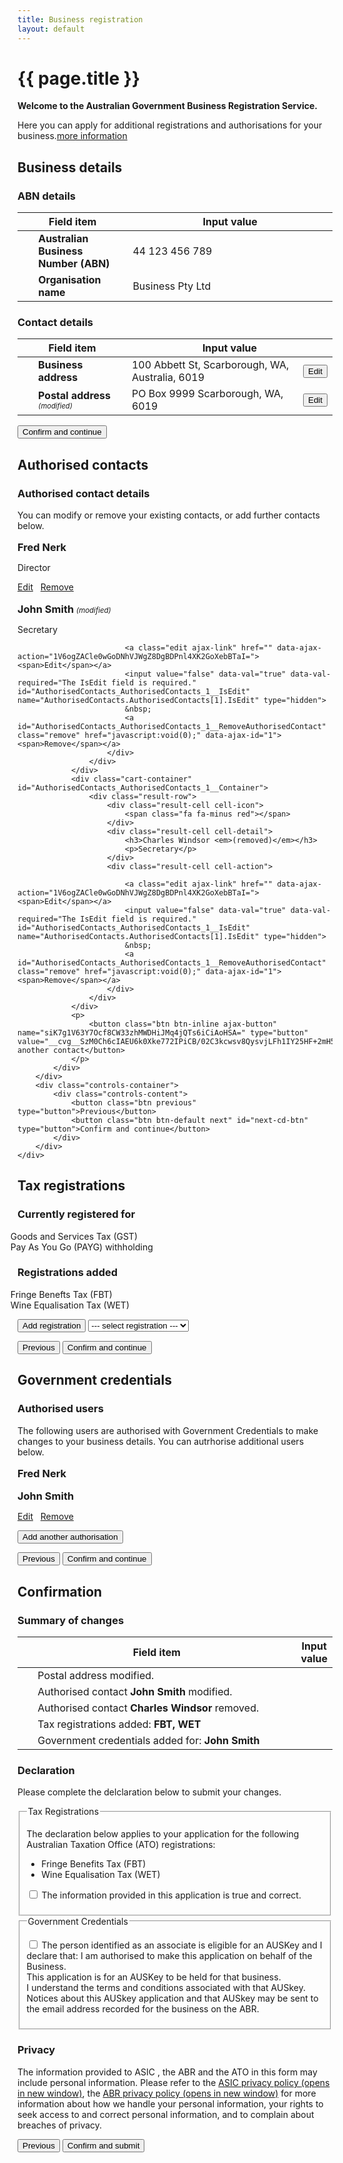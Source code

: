 ```yaml
---
title: Business registration
layout: default
---
```

<style>
	.result-cell h3 {
		margin: 1em 0 0 0;
	}
	
	h3 em, td em {
		font-weight: normal;
		font-size: 70%;
	}
	
	.cell-icon {
		text-align: center;
	}
	
	.cell-icon img {
		padding: inherit;
	}
	
	.orange {
		color: #ef5a28;
	}
	.red {
		color: #ef0000;
	}
	.green {
		color: #009900;
	}
	.cell-icon span.fa {
		font-size: 1.5em;
		vertical-align: middle;
	}
	
	.cell-icon span.fa-check-circle {
		font-size: 1.8em;
	}
	
	table tr td span.fa {
		font-size: 150%;
	}
	
	.bold {
		font-weight: bold;
	}
	
</style>
<h1 id="heading" tabindex="-1">{{ page.title }}</h1>
<p class="intro"><strong>Welcome to the Australian Government Business Registration Service.</strong></p>
<p>Here you can apply for additional registrations and authorisations for your business.<a class="cd-btn help" href="#"><span>more information</span></a></p>
<div id="business-details" class="sub-section-container sub-section-open">
	<h2>Business details</h2>
	<div class="sub-section-content">
		<h3 class="larger">ABN details</h3>
		<table id="abn-details">
			<thead class="visuallyhidden">
				<tr>
					<th colspan="2">Field item</th>
					<th>Input value</th>
				</tr>
			</thead>
			<tbody>
				<tr>
					<td width="5%">&nbsp;</td>
					<td width="30%" class="field-name bold">Australian Business Number (ABN)</td>
					<td width="65%" class="input-value">44 123 456 789</td>
				</tr>
				<tr>
					<td>&nbsp;</td>
					<td class="field-name bold">Organisation name</td>
					<td class="input-value">Business Pty Ltd</td>
				</tr>
			</tbody>
		</table>
		<h3 class="larger">Contact details</h3>
		<table id="contact-details">
			<thead class="visuallyhidden">
				<tr>
					<th colspan="2">Field item</th>
					<th colspan="2">Input value</th>
				</tr>
			</thead>
			<tbody>
				<tr>
					<td width="5%">&nbsp;</td>
					<td width="30%" class="field-name bold">Business address</td>
					<td width="55%" class="input-value">100 Abbett St, Scarborough, WA, Australia, 6019</td>
					<td width="10%"><button type="button" class="btn btn-default ico-edit" data-changepath="/registration/businessdetails?appId=1029&amp;s=1">Edit</button></td>
				</tr>
				<tr>
					<td><span class="fa fa-pencil orange"></span></td>
					<td class="field-name bold">Postal address <em>(modified)</em></td>
					<td class="input-value">PO Box 9999 Scarborough, WA, 6019</td>
					<td><button type="button" class="btn btn-default ico-edit" data-changepath="/registration/businessdetails?appId=1029&amp;s=1">Edit</button></td>
				</tr>
			</tbody>
		</table>
		<div class="controls-container">
			<div class="controls-content">
				<button class="btn btn-default next" id="next-cd-btn" type="button">Confirm and continue</button>
			</div>
		</div>
	</div>
</div>
<div id="business-details" class="sub-section-container">
	<h2>Authorised contacts</h2>
	<div class="sub-section-content">
		<div class="sub-section-content">
			<h3 class="larger">Authorised contact details</h3>
			<p>You can modify or remove your existing contacts, or add further contacts below.</p>
			<div id="AuthorisedContacts_AuthorisedContacts">
				<div class="cart-container" id="AuthorisedContacts_AuthorisedContacts_0__Container">
					<div class="result-row">
						<div class="result-cell cell-icon">
							<span class="fa fa-check-circle green"></span>
						</div>
						<div class="result-cell cell-detail">
							<h3>Fred Nerk</h3>
							<p>Director</p>
						</div>
						<div class="result-cell cell-action">
							<a class="edit ajax-link" href="" data-ajax-action="1V6ogZACle0wGoDNhVJWgZ8DgBDPnl4XK2GoXebBTaI="><span>Edit</span></a>
							<input value="false" data-val="true" data-val-required="The IsEdit field is required." id="AuthorisedContacts_AuthorisedContacts_0__IsEdit" name="AuthorisedContacts.AuthorisedContacts[0].IsEdit" type="hidden">
							&nbsp;
							<a id="AuthorisedContacts_AuthorisedContacts_0__RemoveAuthorisedContact" class="remove" href="javascript:void(0);" data-ajax-id="0"><span>Remove</span></a>
						</div>
					</div>
				</div>
				<div class="cart-container" id="AuthorisedContacts_AuthorisedContacts_1__Container">
					<div class="result-row">
						<div class="result-cell cell-icon">
							<span class="fa fa-pencil orange"></span>
						</div>
						<div class="result-cell cell-detail">
							<h3>John Smith <em>(modified)</em></h3>
							<p>Secretary</p>
						</div>
						<div class="result-cell cell-action">

							<a class="edit ajax-link" href="" data-ajax-action="1V6ogZACle0wGoDNhVJWgZ8DgBDPnl4XK2GoXebBTaI="><span>Edit</span></a>
							<input value="false" data-val="true" data-val-required="The IsEdit field is required." id="AuthorisedContacts_AuthorisedContacts_1__IsEdit" name="AuthorisedContacts.AuthorisedContacts[1].IsEdit" type="hidden">
							&nbsp;
							<a id="AuthorisedContacts_AuthorisedContacts_1__RemoveAuthorisedContact" class="remove" href="javascript:void(0);" data-ajax-id="1"><span>Remove</span></a>
						</div>
					</div>
				</div>
				<div class="cart-container" id="AuthorisedContacts_AuthorisedContacts_1__Container">
					<div class="result-row">
						<div class="result-cell cell-icon">
							<span class="fa fa-minus red"></span>
						</div>
						<div class="result-cell cell-detail">
							<h3>Charles Windsor <em>(removed)</em></h3>
							<p>Secretary</p>
						</div>
						<div class="result-cell cell-action">

							<a class="edit ajax-link" href="" data-ajax-action="1V6ogZACle0wGoDNhVJWgZ8DgBDPnl4XK2GoXebBTaI="><span>Edit</span></a>
							<input value="false" data-val="true" data-val-required="The IsEdit field is required." id="AuthorisedContacts_AuthorisedContacts_1__IsEdit" name="AuthorisedContacts.AuthorisedContacts[1].IsEdit" type="hidden">
							&nbsp;
							<a id="AuthorisedContacts_AuthorisedContacts_1__RemoveAuthorisedContact" class="remove" href="javascript:void(0);" data-ajax-id="1"><span>Remove</span></a>
						</div>
					</div>
				</div>
				<p>
					<button class="btn btn-inline ajax-button" name="siK7g1V63Y7Ocf8CW33zhMWDHiJMq4jQTs6iCiAoHSA=" type="button" value="__cvg__SzM0Ch6cIAEU6k0Xke772IPiCB/02C3kcwsv8QysvjLFh1IY25HF+2mH5Y2atCnz">Add another contact</button>
				</p>
			</div>
		</div>
		<div class="controls-container">
			<div class="controls-content">
				<button class="btn previous" type="button">Previous</button>
				<button class="btn btn-default next" id="next-cd-btn" type="button">Confirm and continue</button>
			</div>
		</div>
	</div>
</div>
<div id="business-details" class="sub-section-container">
	<h2>Tax registrations</h2>
	<div class="sub-section-content">
		<h3>Currently registered for</h3>
		<ul style="list-style: none; margin-left: -40px">
			<li><span class="fa fa-check green" style="font-size:150%; margin-right: 5px"></span> Goods and Services Tax (GST)</li>
			<li><span class="fa fa-check green" style="font-size:150%; margin-right: 5px"></span> Pay As You Go (PAYG) withholding</li>
		</ul>
		<h3>Registrations added</h3>
		<ul style="list-style: none; margin-left: -40px">
			<li><span class="fa fa-plus orange" style="font-size:150%; margin-right: 5px"></span> Fringe Benefts Tax (FBT)</li>
			<li><span class="fa fa-plus orange" style="font-size:150%; margin-right: 5px"></span> Wine Equalisation Tax (WET)</li>
		</ul>
		<p>
			<button class="btn btn-inline ajax-button" name="siK7g1V63Y7Ocf8CW33zhMWDHiJMq4jQTs6iCiAoHSA=" type="button" value="__cvg__SzM0Ch6cIAEU6k0Xke772IPiCB/02C3kcwsv8QysvjLFh1IY25HF+2mH5Y2atCnz">Add registration</button>
			<select>
				<option>--- select registration ---</option>
				<option>Luxury Car Tax (LCT)</option>
				<option>Fuel Tax Credits (FTC)</option>
			</select>
		</p>
		<div class="controls-container">
			<div class="controls-content">
				<button class="btn previous" type="button">Previous</button>
				<button class="btn btn-default next" id="next-cd-btn" type="button">Confirm and continue</button>
			</div>
		</div>
	</div>
</div>
<div id="business-details" class="sub-section-container">
	<h2>Government credentials</h2>
	<div class="sub-section-content">
		<h3 class="larger">Authorised users</h3>
		<p>The following users are authorised with Government Credentials to make changes to your business details. You can autrhorise additional users below.</p> 
		<div id="AuthorisedContacts_AuthorisedContacts">
			<div class="cart-container" id="AuthorisedContacts_AuthorisedContacts_0__Container">
				<div class="result-row">
					<div class="result-cell cell-icon">
						<span class="fa fa-check-circle green"></span>
					</div>
					<div class="result-cell cell-detail">
						<h3>Fred Nerk</h3>
						<p></p>
					</div>
					<div class="result-cell cell-action">
					</div>
				</div>
			</div>
			<div class="cart-container" id="AuthorisedContacts_AuthorisedContacts_1__Container">
				<div class="result-row">
					<div class="result-cell cell-icon">
						<span class="fa fa-plus orange"></span>
					</div>
					<div class="result-cell cell-detail">
						<h3>John Smith</h3>
						<p></p>
					</div>
					<div class="result-cell cell-action">
						<a class="edit ajax-link" href="" data-ajax-action="1V6ogZACle0wGoDNhVJWgZ8DgBDPnl4XK2GoXebBTaI="><span>Edit</span></a>
						<input value="false" data-val="true" data-val-required="The IsEdit field is required." id="AuthorisedContacts_AuthorisedContacts_1__IsEdit" name="AuthorisedContacts.AuthorisedContacts[1].IsEdit" type="hidden">
							&nbsp;
						<a id="AuthorisedContacts_AuthorisedContacts_1__RemoveAuthorisedContact" class="remove" href="javascript:void(0);" data-ajax-id="1"><span>Remove</span></a>
					</div>
				</div>
			</div>
			<p>
				<button class="btn btn-inline ajax-button" name="siK7g1V63Y7Ocf8CW33zhMWDHiJMq4jQTs6iCiAoHSA=" type="button" value="__cvg__SzM0Ch6cIAEU6k0Xke772IPiCB/02C3kcwsv8QysvjLFh1IY25HF+2mH5Y2atCnz">Add another authorisation</button>
			</p>
		</div>
		<div class="controls-container">
			<div class="controls-content">
				<button class="btn previous" type="button">Previous</button>
				<button class="btn btn-default next" id="next-cd-btn" type="button">Confirm and continue</button>
			</div>
		</div>
	</div>
</div>
<div id="business-details" class="sub-section-container">
	<h2>Confirmation</h2>
	<div class="sub-section-content">
		<h3>Summary of changes</h3>
		<table id="abn-details">
			<thead class="visuallyhidden">
				<tr>
					<th colspan="2">Field item</th>
					<th>Input value</th>
				</tr>
			</thead>
			<tbody>
				<tr>
					<td width="5%"><span class="fa fa-pencil orange"></span></td>
					<td width="90%" class="field-name">Postal address modified.</td>
				</tr>
				<tr>
					<td width="5%"><span class="fa fa-pencil orange"></span></td>
					<td width="90%" class="field-name">Authorised contact <strong>John Smith</strong> modified.</td>
				</tr>
				<tr>
					<td width="5%"><span class="fa fa-minus red"></span></td>
					<td width="90%" class="field-name">Authorised contact <strong>Charles Windsor</strong> removed.</td>
				</tr>
				<tr>
					<td width="5%"><span class="fa fa-plus orange"></span></td>
					<td width="90%" class="field-name">Tax registrations added: <strong>FBT, WET</strong></td>
				</tr>
				<tr>
					<td width="5%"><span class="fa fa-plus orange"></span></td>
					<td width="90%" class="field-name">Government credentials added for: <strong>John Smith</strong></td>
				</tr>
			</tbody>
		</table>
		<h3 class="larger">Declaration</h3>
		<p>Please complete the delclaration below to submit your changes.</p>
		<div id="ajax-container-for-declaration">
			<div class="declaration-wrapper margin-top-075">
				<div id="declaration-text" class="grid-row">
                    <fieldset class="custom-controls">
						<legend class="larger no-padding">Tax Registrations</legend>
						<p>The declaration below applies to your application for the following Australian Taxation Office (ATO) registrations:</p>
						<ul>
							<li>Fringe Benefits Tax (FBT)</li>
							<li>Wine Equalisation Tax (WET)</li>
						</ul>
						<p>
							<input data-val="true" data-val-required="The ATOTrueAndCorrectCheckBox field is required." id="ATOTrueAndCorrectCheckBox" name="ATOTrueAndCorrectCheckBox" type="checkbox" value="true"><input name="ATOTrueAndCorrectCheckBox" type="hidden" value="false">
							<label id="ato-trueandcorrect-check" for="ATOTrueAndCorrectCheckBox">The information provided in this application is true and correct. </label>
						</p>
					</fieldset>
                    <fieldset class="custom-controls">
						<legend class="larger no-padding">Government Credentials</legend>
						<p>
							<input data-val="true" data-val-required="The AUSKeyCheckBox field is required." id="AUSKeyCheckBox" name="AUSKeyCheckBox" type="checkbox" value="true"><input name="AUSKeyCheckBox" type="hidden" value="false">
							<label id="ato-auskey-check" for="AUSKeyCheckBox">The person identified as an associate is eligible for an AUSKey and I declare that:
							<span class="dot-point">I am authorised to make this application on behalf of the Business.</span><br>
							<span class="dot-point">This application is for an AUSKey to be held for that business.</span><br>
							<span class="dot-point">I understand the terms and conditions associated with that AUSkey.</span><br>
							<span class="dot-point">Notices about this AUSkey application and that AUSkey may be sent to the email address recorded for the business on the ABR.</span> </label>
						</p>
					</fieldset>
				</div>
				<div class="grid-row">
					<h3>Privacy</h3>
					<p>The information provided to ASIC <span class="addition">, the ABR and the ATO</span> in this form may include personal information. Please refer to the <a href="http://www.asic.gov.au/privacy" target="_blank">ASIC privacy policy <span class="visuallyhidden">(opens in new window)</span></a>, the <a href="https://abr.gov.au/General-information/Privacy/Privacy---abr-gov-au-website" target="_blank">ABR privacy policy <span class="visuallyhidden">(opens in new window)</span></a> for more information about how we handle your personal information, your rights to seek access to and correct personal information, and to complain about breaches of privacy.</p>
				</div>
			</div>
		</div>
		<div class="controls-container">
			<div class="controls-content">
				<button class="btn previous" type="button">Previous</button>
				<button class="btn btn-default next" id="next-cd-btn" type="button">Confirm and submit</button>
			</div>
		</div>
	</div>
</div>
<script type="text/javascript">
	$(document).ready(function () {
	
		navigationWithinPage();
		initSaveForLater();

	
		var qryStr = getUrlVars();
		if (qryStr.type !== undefined) {
			$(qryStr.type.split(',')).each(function(i, str) {
				$('#' + str).prop('checked', true);
			});
		}
		
		$("#start-applying").click(function() {
			
		});
	
		$("#next").click(function (e) {
			e.preventDefault();
			var queryString = "";

			if ($("#co").prop("checked") && $("#gst").prop("checked")) {
				queryString = "type=co,gst";
			} else if ($("#co").prop("checked")) {
				queryString = "type=co";
			} else if ($("#gst").prop("checked")) {
				queryString = "type=gst";
			}

			if ($("#abn").prop("checked")) {

				if (queryString.length == 0) {
					queryString = "type=abn";
				}
				else {
					queryString += ",abn";
				}
			}

			document.location = "entitlement.html?" + queryString;
		});
	});

	/* Drop down settings menu */
	$("nav").accessibleMegaMenu({
		/* prefix for generated unique id attributes, which are required to indicate aria-owns, aria-controls and aria-labelledby */
		uuidPrefix: "accessible-megamenu",
		/* css class used to define the megamenu styling */
		menuClass: "nav-menu",
		/* css class for a top-level navigation item in the megamenu */
		topNavItemClass: "nav-item",
		/* css class for a megamenu panel */
		panelClass: "sub-nav",
		/* css class for a group of items within a megamenu panel */
		panelGroupClass: "sub-nav-group",
		/* css class for the hover state */
		hoverClass: "hover",
		/* css class for the focus state */
		focusClass: "focus",
		/* css class for the open state */
		openClass: "open"
	});
</script>

